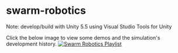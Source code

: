 # swarm-robotics

Note: develop/build with Unity 5.5 using Visual Studio Tools for Unity

Click the below image to view some demos and the simulation's development history.
[![Swarm Robotics Playlist](http://img.youtube.com/vi/-mkfFarX0VM/0.jpg)](https://www.youtube.com/playlist?list=PL-6186hSrgEa57l8IoRFrAiGreP8Ba8YO)
